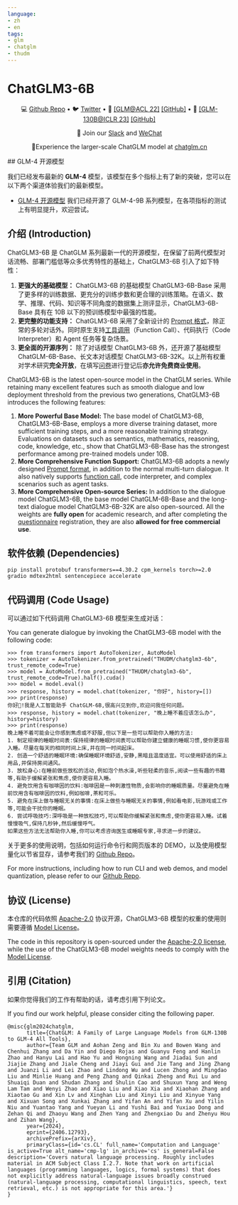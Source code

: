 ```yaml
---
language:
- zh
- en
tags:
- glm
- chatglm
- thudm
---
```

# ChatGLM3-6B
<p align="center">
  💻 <a href="https://github.com/THUDM/ChatGLM" target="_blank">Github Repo</a> • 🐦 <a href="https://twitter.com/thukeg" target="_blank">Twitter</a> • 📃 <a href="https://arxiv.org/abs/2103.10360" target="_blank">[GLM@ACL 22]</a> <a href="https://github.com/THUDM/GLM" target="_blank">[GitHub]</a> • 📃 <a href="https://arxiv.org/abs/2210.02414" target="_blank">[GLM-130B@ICLR 23]</a> <a href="https://github.com/THUDM/GLM-130B" target="_blank">[GitHub]</a> <br>
</p>

<p align="center">
    👋 Join our <a href="https://join.slack.com/t/chatglm/shared_invite/zt-25ti5uohv-A_hs~am_D3Q8XPZMpj7wwQ" target="_blank">Slack</a> and <a href="https://github.com/THUDM/ChatGLM/blob/main/resources/WECHAT.md" target="_blank">WeChat</a>
</p>
<p align="center">
📍Experience the larger-scale ChatGLM model at <a href="https://www.chatglm.cn">chatglm.cn</a>
</p>
## GLM-4 开源模型

我们已经发布最新的 **GLM-4** 模型，该模型在多个指标上有了新的突破，您可以在以下两个渠道体验我们的最新模型。
+ [GLM-4 开源模型](https://huggingface.co/THUDM/glm-4-9b-chat) 我们已经开源了 GLM-4-9B 系列模型，在各项指标的测试上有明显提升，欢迎尝试。

## 介绍 (Introduction)
ChatGLM3-6B 是 ChatGLM 系列最新一代的开源模型，在保留了前两代模型对话流畅、部署门槛低等众多优秀特性的基础上，ChatGLM3-6B 引入了如下特性：

1. **更强大的基础模型：** ChatGLM3-6B 的基础模型 ChatGLM3-6B-Base 采用了更多样的训练数据、更充分的训练步数和更合理的训练策略。在语义、数学、推理、代码、知识等不同角度的数据集上测评显示，ChatGLM3-6B-Base 具有在 10B 以下的预训练模型中最强的性能。
2. **更完整的功能支持：** ChatGLM3-6B 采用了全新设计的 [Prompt 格式](https://github.com/THUDM/ChatGLM3/blob/main/PROMPT.md)，除正常的多轮对话外。同时原生支持[工具调用](https://github.com/THUDM/ChatGLM3/blob/main/tool_using/README.md)（Function Call）、代码执行（Code Interpreter）和 Agent 任务等复杂场景。
3. **更全面的开源序列：** 除了对话模型 ChatGLM3-6B 外，还开源了基础模型 ChatGLM-6B-Base、长文本对话模型 ChatGLM3-6B-32K。以上所有权重对学术研究**完全开放**，在填写[问卷](https://open.bigmodel.cn/mla/form)进行登记后**亦允许免费商业使用**。

ChatGLM3-6B is the latest open-source model in the ChatGLM series. While retaining many excellent features such as smooth dialogue and low deployment threshold from the previous two generations, ChatGLM3-6B introduces the following features:

1. **More Powerful Base Model:** The base model of ChatGLM3-6B, ChatGLM3-6B-Base, employs a more diverse training dataset, more sufficient training steps, and a more reasonable training strategy. Evaluations on datasets such as semantics, mathematics, reasoning, code, knowledge, etc., show that ChatGLM3-6B-Base has the strongest performance among pre-trained models under 10B.
2. **More Comprehensive Function Support:** ChatGLM3-6B adopts a newly designed [Prompt format](https://github.com/THUDM/ChatGLM3/blob/main/PROMPT_en.md), in addition to the normal multi-turn dialogue. It also natively supports [function call](https://github.com/THUDM/ChatGLM3/blob/main/tool_using/README_en.md), code interpreter, and complex scenarios such as agent tasks.
3. **More Comprehensive Open-source Series:** In addition to the dialogue model ChatGLM3-6B, the base model ChatGLM-6B-Base and the long-text dialogue model ChatGLM3-6B-32K are also open-sourced. All the weights are **fully open** for academic research, and after completing the [questionnaire](https://open.bigmodel.cn/mla/form) registration, they are also **allowed for free commercial use**.

## 软件依赖 (Dependencies)

```shell
pip install protobuf transformers==4.30.2 cpm_kernels torch>=2.0 gradio mdtex2html sentencepiece accelerate
```

## 代码调用 (Code Usage)

可以通过如下代码调用 ChatGLM3-6B 模型来生成对话：

You can generate dialogue by invoking the ChatGLM3-6B model with the following code:

```ipython
>>> from transformers import AutoTokenizer, AutoModel
>>> tokenizer = AutoTokenizer.from_pretrained("THUDM/chatglm3-6b", trust_remote_code=True)
>>> model = AutoModel.from_pretrained("THUDM/chatglm3-6b", trust_remote_code=True).half().cuda()
>>> model = model.eval()
>>> response, history = model.chat(tokenizer, "你好", history=[])
>>> print(response)
你好👋!我是人工智能助手 ChatGLM-6B,很高兴见到你,欢迎问我任何问题。
>>> response, history = model.chat(tokenizer, "晚上睡不着应该怎么办", history=history)
>>> print(response)
晚上睡不着可能会让你感到焦虑或不舒服,但以下是一些可以帮助你入睡的方法:
1. 制定规律的睡眠时间表:保持规律的睡眠时间表可以帮助你建立健康的睡眠习惯,使你更容易入睡。尽量在每天的相同时间上床,并在同一时间起床。
2. 创造一个舒适的睡眠环境:确保睡眠环境舒适,安静,黑暗且温度适宜。可以使用舒适的床上用品,并保持房间通风。
3. 放松身心:在睡前做些放松的活动,例如泡个热水澡,听些轻柔的音乐,阅读一些有趣的书籍等,有助于缓解紧张和焦虑,使你更容易入睡。
4. 避免饮用含有咖啡因的饮料:咖啡因是一种刺激性物质,会影响你的睡眠质量。尽量避免在睡前饮用含有咖啡因的饮料,例如咖啡,茶和可乐。
5. 避免在床上做与睡眠无关的事情:在床上做些与睡眠无关的事情,例如看电影,玩游戏或工作等,可能会干扰你的睡眠。
6. 尝试呼吸技巧:深呼吸是一种放松技巧,可以帮助你缓解紧张和焦虑,使你更容易入睡。试着慢慢吸气,保持几秒钟,然后缓慢呼气。
如果这些方法无法帮助你入睡,你可以考虑咨询医生或睡眠专家,寻求进一步的建议。
```

关于更多的使用说明，包括如何运行命令行和网页版本的 DEMO，以及使用模型量化以节省显存，请参考我们的 [Github Repo](https://github.com/THUDM/ChatGLM)。

For more instructions, including how to run CLI and web demos, and model quantization, please refer to our [Github Repo](https://github.com/THUDM/ChatGLM).


## 协议 (License)

本仓库的代码依照 [Apache-2.0](LICENSE) 协议开源，ChatGLM3-6B 模型的权重的使用则需要遵循 [Model License](MODEL_LICENSE)。

The code in this repository is open-sourced under the [Apache-2.0 license](LICENSE), while the use of the ChatGLM3-6B model weights needs to comply with the [Model License](MODEL_LICENSE).

## 引用 (Citation)

如果你觉得我们的工作有帮助的话，请考虑引用下列论文。

If you find our work helpful, please consider citing the following paper.

```
@misc{glm2024chatglm,
      title={ChatGLM: A Family of Large Language Models from GLM-130B to GLM-4 All Tools}, 
      author={Team GLM and Aohan Zeng and Bin Xu and Bowen Wang and Chenhui Zhang and Da Yin and Diego Rojas and Guanyu Feng and Hanlin Zhao and Hanyu Lai and Hao Yu and Hongning Wang and Jiadai Sun and Jiajie Zhang and Jiale Cheng and Jiayi Gui and Jie Tang and Jing Zhang and Juanzi Li and Lei Zhao and Lindong Wu and Lucen Zhong and Mingdao Liu and Minlie Huang and Peng Zhang and Qinkai Zheng and Rui Lu and Shuaiqi Duan and Shudan Zhang and Shulin Cao and Shuxun Yang and Weng Lam Tam and Wenyi Zhao and Xiao Liu and Xiao Xia and Xiaohan Zhang and Xiaotao Gu and Xin Lv and Xinghan Liu and Xinyi Liu and Xinyue Yang and Xixuan Song and Xunkai Zhang and Yifan An and Yifan Xu and Yilin Niu and Yuantao Yang and Yueyan Li and Yushi Bai and Yuxiao Dong and Zehan Qi and Zhaoyu Wang and Zhen Yang and Zhengxiao Du and Zhenyu Hou and Zihan Wang},
      year={2024},
      eprint={2406.12793},
      archivePrefix={arXiv},
      primaryClass={id='cs.CL' full_name='Computation and Language' is_active=True alt_name='cmp-lg' in_archive='cs' is_general=False description='Covers natural language processing. Roughly includes material in ACM Subject Class I.2.7. Note that work on artificial languages (programming languages, logics, formal systems) that does not explicitly address natural-language issues broadly construed (natural-language processing, computational linguistics, speech, text retrieval, etc.) is not appropriate for this area.'}
}
```